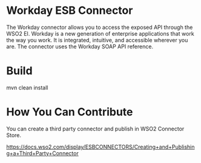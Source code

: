 # Workday ESB Connector

The Workday connector allows you to access the exposed API through the WSO2 EI. Workday is a new generation of enterprise applications that work the way you work. It is integrated, intuitive, and accessible wherever you are. The connector uses the Workday SOAP API reference.
# Build

mvn clean install
# How You Can Contribute

You can create a third party connector and publish in WSO2 Connector Store.

https://docs.wso2.com/display/ESBCONNECTORS/Creating+and+Publishing+a+Third+Party+Connector
